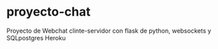 # proyecto-chat
Proyecto de Webchat clinte-servidor con flask de python, websockets y SQLpostgres Heroku 
